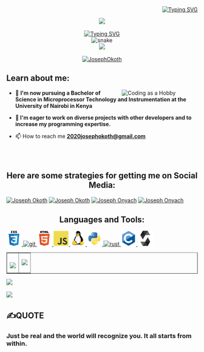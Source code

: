 
<div align="right">
   <a href="https://git.io/typing-svg"><img src="https://readme-typing-svg.demolab.com?font=Fira+Code&size=27&pause=2000&color=196209&width=700&lines=Hi+👋,+I'm+Joseph+Okoth" alt="Typing SVG" /></a>
</div>


<p align="center">
   <image width="150" src="https://media.tenor.com/AP5Gtt9f6HEAAAAj/dm4uz3-foekoe.gif">
  
<div align="center">
   <a href="https://git.io/typing-svg"><img src="https://readme-typing-svg.demolab.com?font=Fira+Code&size=27&pause=2000&color=2336BCF7&width=800&lines=A+creative+software+engineer+from+Nairobi,+Kenya." alt="Typing SVG" /></a>
      </div>

<div align="center">
  <img src="https://github.com/Joseph-Okoth/github-snake-svg/blob/main/snake.svg"
       alt="snake" />
</div>

<div align="center">
      <img src="https://visitor-badge.laobi.icu/badge?page_id=jonyach.jonyach">
      </div>
      
<p align="center"> <a href="https://twitter.com/JosephOkoth01" target="blank"><img src="https://img.shields.io/twitter/follow/JosephOkoth01?logo=twitter&style=for-the-badge" alt="JosephOkoth" /></a> 
</p>
      
 <h2>Learn about me:</h2>

<img align="right" alt="Coding as a Hobby" width="200" src="https://miro.medium.com/max/1400/0*C-cPP9D2MIyeexAT.gif">

- 🌱 **I'm now pursuing a Bachelor of Science in Microprocessor Technology and Instrumentation at the University of Nairobi in Kenya**

- **👯 I'm eager to work on diverse projects with other developers and to increase my programming expertise.**

- 📫 How to reach me **2020josephokoth@gmail.com**

<br>
<br>
<h2 align="center">Here are some strategies for getting me on Social Media:</h2>
      
<p align="left">
<a href="https://x.com/joseph_onyach" target="blank"><img align="center" src="https://logowik.com/content/uploads/images/twitter-x-icon3832.logowik.com.webp" alt="Joseph Okoth" height="40" width="40" /></a>
<!-- <a href="https://instagram.com/joseph_onyach" target="blank"><img align="center" src="https://raw.githubusercontent.com/rahuldkjain/github-profile-readme-generator/master/src/images/icons/Social/instagram.svg" alt="Joseph Onyach" height="40" width="40" /></a> -->
<a href="https://www.facebook.com/joseph.onyach.52/" target="blank"><img align="center" src="https://raw.githubusercontent.com/rahuldkjain/github-profile-readme-generator/master/src/images/icons/Social/facebook.svg" alt="Joseph Okoth" height="40" width="40" /></a>
<a href="https://linkedin.com/in/jonyach/" target="blank"><img align="center" src="https://upload.wikimedia.org/wikipedia/commons/8/81/LinkedIn_icon.svg" alt="Joseph Onyach" height="40" width="40" /></a> 
<a href="https://stackoverflow.com/users/19530515/joseph-okoth-onyach" target="blank"><img align="center" src="https://upload.wikimedia.org/wikipedia/commons/e/ef/Stack_Overflow_icon.svg" alt="Joseph Onyach" height="40" width="40"></a>
</p>


<h2 align="center">Languages and Tools:</h2>

<p align="left"> 
  <a href="https://www.w3schools.com/css/" target="_blank" rel="noreferrer"> 
    <img src="https://raw.githubusercontent.com/devicons/devicon/master/icons/css3/css3-original-wordmark.svg" alt="css3" width="40" height="40"/> 
  </a> 
  <a href="https://git-scm.com/" target="_blank" rel="noreferrer"> 
    <img src="https://www.vectorlogo.zone/logos/git-scm/git-scm-icon.svg" alt="git" width="40" height="40"/> 
  </a> 
  <a href="https://www.w3.org/html/" target="_blank" rel="noreferrer"> 
    <img src="https://raw.githubusercontent.com/devicons/devicon/master/icons/html5/html5-original-wordmark.svg" alt="html5" width="40" height="40"/> 
  </a> 
  <a href="https://developer.mozilla.org/en-US/docs/Web/JavaScript" target="_blank" rel="noreferrer"> 
    <img src="https://raw.githubusercontent.com/devicons/devicon/master/icons/javascript/javascript-original.svg" alt="javascript" width="40" height="40"/> 
  </a> 
  <a href="https://www.linux.org/" target="_blank" rel="noreferrer"> 
    <img src="https://raw.githubusercontent.com/devicons/devicon/master/icons/linux/linux-original.svg" alt="linux" width="40" height="40"/> 
  </a> 
  <a href="https://www.python.org" target="_blank" rel="noreferrer"> 
    <img src="https://raw.githubusercontent.com/devicons/devicon/master/icons/python/python-original.svg" alt="python" width="40" height="40"/> 
  </a> 
  <a href="https://www.rust-lang.org" target="_blank" rel="noreferrer"> 
    <img src="https://svgshare.com/i/14ed.svg" alt="rust" width="40" height="40"/> 
  </a>

  <a href="https://en.cppreference.com/w/c/language" target="_blank" rel="noreferrer"> 
    <img src="https://raw.githubusercontent.com/devicons/devicon/master/icons/c/c-original.svg" alt="c" width="40" height="40"/> 
  </a>
  <a href="https://docs.soliditylang.org/" target="_blank" rel="noreferrer"> 
    <img src="https://raw.githubusercontent.com/devicons/devicon/master/icons/solidity/solidity-original.svg" alt="solidity" width="40" height="40"/> 
  </a>
</p>


<table border = "false">
   <tr>
      <td>
         <p>
            <img align="left" src="https://media.tenor.com/Z_Ah8rkdZ4YAAAAM/walking-code.gif">
         </p>
      </td>
      <td>
      
![](https://github-readme-stats.vercel.app/api/top-langs/?username=joseph-okoth&theme=blue-green&hide_border=false&include_all_commits=false&count_private=false&layout=compact)
      </td>
   </tr>
</table>
   
<!-- ![](https://github-readme-stats.vercel.app/api?username=Joseph-Okoth&theme=blue-green&hide_border=false&include_all_commits=true&count_private=true) -->

![](https://github-readme-streak-stats.herokuapp.com/?user=Joseph-Okoth&theme=blue-green&hide_border=false)

<!-- [![Joseph-Okoth's wakatime stats](https://github-readme-stats.vercel.app/api/wakatime?username=Joseph-Okoth&theme=radical&custom_title=My%20Wakatime%20Stats&layout=compact&bg_color=000000)](https://github.com/jonyach)       -->

![](https://metrics.lecoq.io/jonyach?template=classic&base.indepth=true&base.hireable=true&repositories.forks=true&isocalendar=1&languages=1&lines=1&stars=1&people=1&introduction=1&repositories=1&achievements=1&activity=1&tweets=1&posts=1&base=header%2C%20activity%2C%20community%2C%20repositories%2C%20metadata&base.indepth=true&base.hireable=true&base.skip=false&repositories.batch=100&repositories.forks=true&repositories.affiliations=owner&isocalendar=false&isocalendar.duration=half-year&languages=false&languages.limit=13&languages.threshold=0%25&languages.other=false&languages.colors=github&languages.sections=most-used&languages.indepth=false&languages.analysis.timeout=15&languages.categories=markup%2C%10programming&languages.recent.categories=markup%2C%10programming&languages.recent.load=100&languages.recent.days=14&lines=false&lines.sections=base&lines.repositories.limit=4&lines.history.limit=1&stars=false&stars.limit=4&people=false&people.limit=15&people.identicons=false&people.identicons.hide=false&people.size=28&people.types=followers&people.shuffle=false&introduction=false&introduction.title=true&repositories=false&repositories.pinned=0&repositories.starred=0&repositories.random=0&repositories.order=featured%2C%10pinned%2C%10starred%2C%10random&achievements=false&achievements.threshold=C&achievements.secrets=true&achievements.display=detailed&achievements.limit=0&activity=false&activity.limit=5&activity.load=100&activity.days=14&activity.visibility=all&activity.timestamps=false&activity.filter=all&tweets=false&tweets.user=joseph_onyach&tweets.attachments=false&tweets.limit=4&posts=false&posts.source=dev.to&posts.user=jonyach&posts.descriptions=false&posts.covers=false&posts.limit=4&config.timezone=EAT%2FNairobi&config.twemoji=true)


## ✍️QUOTE

### Just be real and the world will recognize you. It all starts from within.
      
